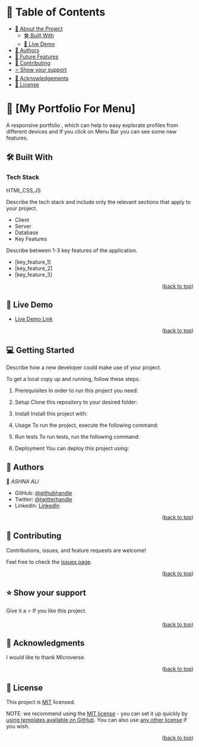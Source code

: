 <a name="readme-top"></a>

<!-- TABLE OF CONTENTS -->

# 📗 Table of Contents

- [📖 About the Project](#about-project)
  - [🛠 Built With](#built-with)
  - [🚀 Live Demo](#live-demo)
- [👥 Authors](#authors)
- [🔭 Future Features](#future-features)
- [🤝 Contributing](#contributing)
- [⭐️ Show your support](#support)
- [🙏 Acknowledgements](#acknowledgements)
- [📝 License](#license)

<!-- PROJECT DESCRIPTION -->

# 📖 [My Portfolio For Menu] <a name="about-project"></a>

A responsive portfolio , which can help to easy explorate profiles from different devices and If you click on Menu Bar you can see some new features.

## 🛠 Built With <a name="built-with"></a>

### Tech Stack <a name="tech-stack"></a>

HTML,CSS,JS

Describe the tech stack and include only the relevant sections that apply to your project.

- Client
- Server
- Database
- Key Features

Describe between 1-3 key features of the application.

- [key_feature_1]
- [key_feature_2]
- [key_feature_3]

<p align="right">(<a href="#readme-top">back to top</a>)</p>

<!-- LIVE DEMO -->

## 🚀 Live Demo <a name="live-demo"></a>

- [Live Demo Link](https://ashnaali3255.github.io/Portfolio-1/)

<p align="right">(<a href="#readme-top">back to top</a>)</p>

## 💻 Getting Started
 
Describe how a new developer could make use of your project.

To get a local copy up and running, follow these steps.

1. Prerequisites
In order to run this project you need:

2. Setup
Clone this repository to your desired folder:

3. Install
Install this project with:

4. Usage
To run the project, execute the following command:

5. Run tests
To run tests, run the following command:

6. Deployment
You can deploy this project using:

<!-- AUTHORS -->

## 👥 Authors <a name="authors"></a>

👤 *ASHNA ALI*

- GitHub: [@githubhandle](https://github.com/Ashnaali3255)
- Twitter: [@twitterhandle](https://twitter.com/twitterhandle)
- LinkedIn: [LinkedIn](https://linkedin.com/in/linkedinhandle)

<p align="right">(<a href="#readme-top">back to top</a>)</p>

<!-- CONTRIBUTING -->

## 🤝 Contributing <a name="contributing"></a>

Contributions, issues, and feature requests are welcome!

Feel free to check the [issues page](../../issues/).

<p align="right">(<a href="#readme-top">back to top</a>)</p>

<!-- SUPPORT -->

## ⭐️ Show your support <a name="support"></a>
Give it a ⭐️ If you like this project.

<p align="right">(<a href="#readme-top">back to top</a>)</p>

<!-- ACKNOWLEDGEMENTS -->

## 🙏 Acknowledgments <a name="acknowledgements"></a>

I would like to thank Microverse.

<p align="right">(<a href="#readme-top">back to top</a>)</p>

<!-- LICENSE -->

## 📝 License <a name="license"></a>

This project is [MIT](./LICENSE) licensed.

NOTE: we recommend using the [MIT license](https://choosealicense.com/licenses/mit/) - you can set it up quickly by [using templates available on GitHub](https://docs.github.com/en/communities/setting-up-your-project-for-healthy-contributions/adding-a-license-to-a-repository). You can also use [any other license](https://choosealicense.com/licenses/) if you wish.

<p align="right">(<a href="#readme-top">back to top</a>)</p>
